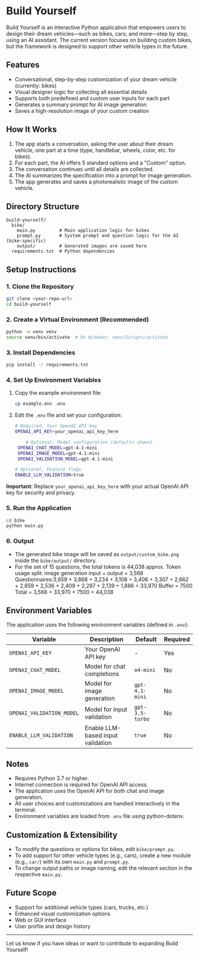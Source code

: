 # Build Yourself

Build Yourself is an interactive Python application that empowers users to design their dream vehicles—such as bikes, cars, and more—step by step, using an AI assistant. The current version focuses on building custom bikes, but the framework is designed to support other vehicle types in the future.

## Features

- Conversational, step-by-step customization of your dream vehicle (currently: bikes)
- Visual designer logic for collecting all essential details
- Supports both predefined and custom user inputs for each part
- Generates a summary prompt for AI image generation
- Saves a high-resolution image of your custom creation

## How It Works

1. The app starts a conversation, asking the user about their dream vehicle, one part at a time (type, handlebar, wheels, color, etc. for bikes).
2. For each part, the AI offers 5 standard options and a "Custom" option.
3. The conversation continues until all details are collected.
4. The AI summarizes the specification into a prompt for image generation.
5. The app generates and saves a photorealistic image of the custom vehicle.

## Directory Structure

```
build-yourself/
  bike/
    main.py         # Main application logic for bikes
    prompt.py       # System prompt and question logic for the AI (bike-specific)
    output/         # Generated images are saved here
  requirements.txt  # Python dependencies
```

## Setup Instructions

### 1. Clone the Repository

```bash
git clone <your-repo-url>
cd build-yourself
```

### 2. Create a Virtual Environment (Recommended)

```bash
python -m venv venv
source venv/bin/activate  # On Windows: venv\Scripts\activate
```

### 3. Install Dependencies

```bash
pip install -r requirements.txt
```

### 4. Set Up Environment Variables

1. Copy the example environment file:
   ```bash
   cp example.env .env
   ```

2. Edit the `.env` file and set your configuration:
   ```bash
   # Required: Your OpenAI API key
   OPENAI_API_KEY=your_openai_api_key_here
   
       # Optional: Model configuration (defaults shown)
    OPENAI_CHAT_MODEL=gpt-4.1-mini
    OPENAI_IMAGE_MODEL=gpt-4.1-mini
    OPENAI_VALIDATION_MODEL=gpt-4.1-mini
   
   # Optional: Feature flags
   ENABLE_LLM_VALIDATION=true
   ```

**Important**: Replace `your_openai_api_key_here` with your actual OpenAI API key for security and privacy.

### 5. Run the Application


```bash
cd bike
python main.py
```

### 6. Output

- The generated bike image will be saved as `output/custom_bike.png` inside the `bike/output/` directory.
- For the set of 15 questions, the total tokens is 44,038 approx.
    Token usage split:
    image generation input + output = 3,568
    Questionnaires:3,659 + 3,868 + 3,234 + 3,108 + 3,406 + 3,307 + 2,662 + 2,859 + 2,536 + 2,409 + 2,297 + 2,139 + 1,886 = 33,970
    Buffer = 7500
    Total = 3,568 + 33,970 + 7500 = 44,038 

## Environment Variables

The application uses the following environment variables (defined in `.env`):

| Variable | Description | Default | Required |
|----------|-------------|---------|----------|
| `OPENAI_API_KEY` | Your OpenAI API key | - | Yes |
| `OPENAI_CHAT_MODEL` | Model for chat completions | `o4-mini` | No |
| `OPENAI_IMAGE_MODEL` | Model for image generation | `gpt-4.1-mini` | No |
| `OPENAI_VALIDATION_MODEL` | Model for input validation | `gpt-3.5-turbo` | No |
| `ENABLE_LLM_VALIDATION` | Enable LLM-based input validation | `true` | No |

## Notes

- Requires Python 3.7 or higher.
- Internet connection is required for OpenAI API access.
- The application uses the OpenAI API for both chat and image generation.
- All user choices and customizations are handled interactively in the terminal.
- Environment variables are loaded from `.env` file using python-dotenv.

## Customization & Extensibility

- To modify the questions or options for bikes, edit `bike/prompt.py`.
- To add support for other vehicle types (e.g., cars), create a new module (e.g., `car/`) with its own `main.py` and `prompt.py`.
- To change output paths or image naming, edit the relevant section in the respective `main.py`.

## Future Scope

- Support for additional vehicle types (cars, trucks, etc.)
- Enhanced visual customization options
- Web or GUI interface
- User profile and design history

---

Let us know if you have ideas or want to contribute to expanding Build Yourself!